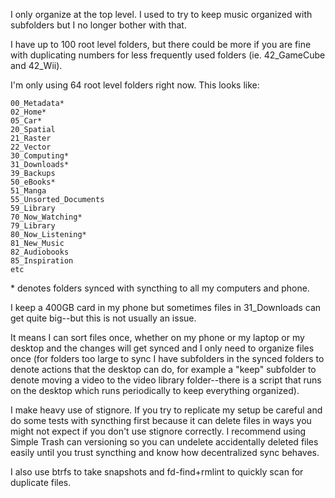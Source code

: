 I only organize at the top level. I used to try to keep music organized with subfolders but I no longer bother with that.

I have up to 100 root level folders, but there could be more if you are fine with duplicating numbers for less frequently used folders (ie. 42\_GameCube and 42\_Wii). 

I'm only using 64 root level folders right now. This looks like:

    00_Metadata*
    02_Home*
    05_Car*
    20_Spatial
    21_Raster
    22_Vector
    30_Computing*
    31_Downloads*
    39_Backups
    50_eBooks*
    51_Manga
    55_Unsorted_Documents
    59_Library
    70_Now_Watching*
    79_Library
    80_Now_Listening*
    81_New_Music
    82_Audiobooks
    85_Inspiration
    etc


\* denotes folders synced with syncthing to all my computers and phone. 

I keep a 400GB card in my phone but sometimes files in 31\_Downloads can get quite big--but this is not usually an issue. 

It means I can sort files once, whether on my phone or my laptop or my desktop and the changes will get synced and I only need to organize files once (for folders too large to sync I have subfolders in the synced folders to denote actions that the desktop can do, for example a "keep" subfolder to denote moving a video to the video library folder--there is a script that runs on the desktop which runs periodically to keep everything organized). 

I make heavy use of stignore. If you try to replicate my setup be careful and do some tests with syncthing first because it can delete files in ways you might not expect if you don't use stignore correctly. I recommend using Simple Trash can versioning so you can undelete accidentally deleted files easily until you trust syncthing and know how decentralized sync behaves.


I also use btrfs to take snapshots and fd-find+rmlint to quickly scan for duplicate files.
